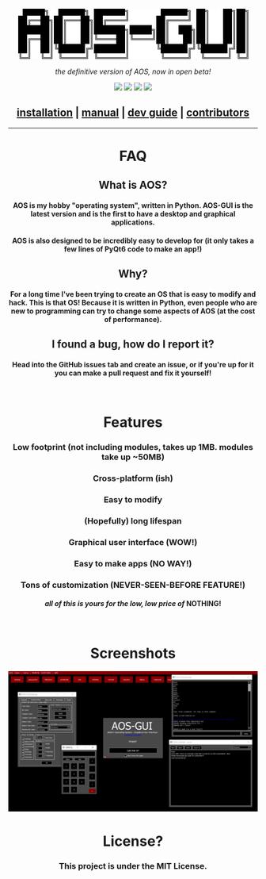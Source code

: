 
<p align="center">
    <img src="MDs/resources/images/aosgui-black.png">
</p>
<p align="center">
    <i>the definitive version of AOS, now in open beta!</i>
</p>
<p align="center">
    <img src="https://img.shields.io/github/v/release/AOS-GUI/AOS-GUI">
    <img src="https://img.shields.io/github/stars/nanobot567/AOS-GUI?color=darkred&label=stars&logo=github&style=flat">
    <img src="https://img.shields.io/github/downloads/nanobot567/AOS-GUI/total?color=darkred">
    <img src="https://img.shields.io/badge/platform-windows%20|%20macos%20(ish)%20|%20linux%20(ish)-darkred">
</p>

<h2 align="center"><a href="https://github.com/nanobot567/AOS-GUI/blob/main/MDs/install.md">installation</a> | <a href="https://github.com/nanobot567/AOS-GUI/blob/main/MDs/manual.md">manual</a> | <a href="https://github.com/nanobot567/AOS-GUI/blob/main/MDs/dev.md">dev guide</a> | <a href="https://aos-gui.github.io/contribs">contributors</a></h2>

<hr>

<h1 align="center">FAQ</h1>

<h2 align="center"> What is AOS? </h2>
<h4 align="center">AOS is my hobby "operating system", written in Python. AOS-GUI is the latest version and is the first to have a desktop and graphical applications.</h4>
<h4 align="center">AOS is also designed to be incredibly easy to develop for (it only takes a few lines of PyQt6 code to make an app!)</h4>
<h2 align="center"> Why? </h2>
<h4 align="center">For a long time I've been trying to create an OS that is easy to modify and hack. This is that OS! Because it is written in Python, even people who are new to programming can try to change some aspects of AOS (at the cost of performance).
<h2 align="center">I found a bug, how do I report it?</h2>
<h4 align="center">Head into the GitHub issues tab and create an issue, or if you're up for it you can make a pull request and fix it yourself!</h4>
<br>
<h1 align="center">Features</h1>
<h3 align="center">Low footprint (not including modules, takes up 1MB. modules take up ~50MB)</h3>
<h3 align="center">Cross-platform (ish)</h3>
<h3 align="center">Easy to modify</h3>
<h3 align="center">(Hopefully) long lifespan</h3>
<h3 align="center">Graphical user interface (WOW!)</h3> <!-- align all dis -->
<h3 align="center">Easy to make apps (NO WAY!)</h3>
<h3 align="center">Tons of customization (NEVER-SEEN-BEFORE FEATURE!)</h3>
<p>
<h4 align="center"><i>all of this is yours for the low, low price of </i>NOTHING!</h4>
<br>
<h1 align="center">Screenshots</h1>
<img src="MDs/resources/images/usage.png">

<br>
<h1 align="center">License?</h1>
<h3 align="center">This project is under the MIT License.</h3>
